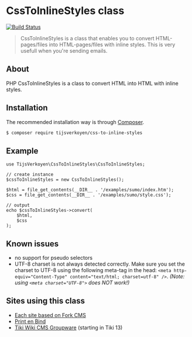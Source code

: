 # CssToInlineStyles class

[![Build Status](https://travis-ci.org/tijsverkoyen/CssToInlineStyles.svg?branch=master)](https://travis-ci.org/tijsverkoyen/CssToInlineStyles)

> CssToInlineStyles is a class that enables you to convert HTML-pages/files into
> HTML-pages/files with inline styles. This is very usefull when you're sending
> emails.

## About

PHP CssToInlineStyles is a class to convert HTML into HTML with inline styles.

## Installation

The recommended installation way is through [Composer](https://getcomposer.org).

```bash
$ composer require tijsverkoyen/css-to-inline-styles
```

## Example

    use TijsVerkoyen\CssToInlineStyles\CssToInlineStyles;

    // create instance
    $cssToInlineStyles = new CssToInlineStyles();

    $html = file_get_contents(__DIR__ . '/examples/sumo/index.htm');
    $css = file_get_contents(__DIR__ . '/examples/sumo/style.css');

    // output
    echo $cssToInlineStyles->convert(
        $html,
        $css
    );

## Known issues

* no support for pseudo selectors
* UTF-8 charset is not always detected correctly. Make sure you set the charset to UTF-8 using the following meta-tag in the head: `<meta http-equiv="Content-Type" content="text/html; charset=utf-8" />`. _(Note: using `<meta charset="UTF-8">` does NOT work!)_

## Sites using this class

* [Each site based on Fork CMS](http://www.fork-cms.com)
* [Print en Bind](http://www.printenbind.nl)
* [Tiki Wiki CMS Groupware](http://sourceforge.net/p/tikiwiki/code/49505) (starting in Tiki 13)
